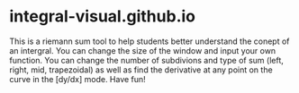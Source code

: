 # integral-visual.github.io
This is a riemann sum tool to help students better understand the conept of an intergral. 
You can change the size of the window and input your own function. You can change the
number of subdivions and type of sum (left, right, mid, trapezoidal) as well as find the
derivative at any point on the curve in the [dy/dx] mode. Have fun!
